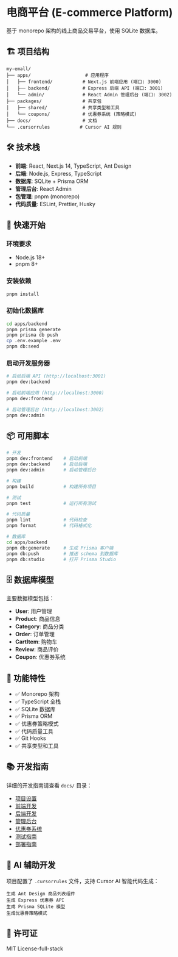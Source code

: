 # 电商平台 (E-commerce Platform)

基于 monorepo 架构的线上商品交易平台，使用 SQLite 数据库。

## 🏗️ 项目结构

```
my-emall/
├── apps/                    # 应用程序
│   ├── frontend/           # Next.js 前端应用 (端口: 3000)
│   ├── backend/            # Express 后端 API (端口: 3001)
│   └── admin/              # React Admin 管理后台 (端口: 3002)
├── packages/               # 共享包
│   ├── shared/             # 共享类型和工具
│   └── coupons/            # 优惠券系统 (策略模式)
├── docs/                   # 文档
└── .cursorrules           # Cursor AI 规则
```

## 🛠️ 技术栈

- **前端**: React, Next.js 14, TypeScript, Ant Design
- **后端**: Node.js, Express, TypeScript
- **数据库**: SQLite + Prisma ORM
- **管理后台**: React Admin
- **包管理**: pnpm (monorepo)
- **代码质量**: ESLint, Prettier, Husky

## 🚀 快速开始

### 环境要求

- Node.js 18+
- pnpm 8+

### 安装依赖

```bash
pnpm install
```

### 初始化数据库

```bash
cd apps/backend
pnpm prisma generate
pnpm prisma db push
cp .env.example .env
pnpm db:seed
```

### 启动开发服务器

```bash
# 启动后端 API (http://localhost:3001)
pnpm dev:backend

# 启动前端应用 (http://localhost:3000)
pnpm dev:frontend

# 启动管理后台 (http://localhost:3002)
pnpm dev:admin
```

## 📦 可用脚本

```bash
# 开发
pnpm dev:frontend    # 启动前端
pnpm dev:backend     # 启动后端
pnpm dev:admin       # 启动管理后台

# 构建
pnpm build           # 构建所有项目

# 测试
pnpm test            # 运行所有测试

# 代码质量
pnpm lint            # 代码检查
pnpm format          # 代码格式化

# 数据库
cd apps/backend
pnpm db:generate     # 生成 Prisma 客户端
pnpm db:push         # 推送 schema 到数据库
pnpm db:studio       # 打开 Prisma Studio
```

## 🗄️ 数据库模型

主要数据模型包括：

- **User**: 用户管理
- **Product**: 商品信息
- **Category**: 商品分类
- **Order**: 订单管理
- **CartItem**: 购物车
- **Review**: 商品评价
- **Coupon**: 优惠券系统

## 🎯 功能特性

- ✅ Monorepo 架构
- ✅ TypeScript 全栈
- ✅ SQLite 数据库
- ✅ Prisma ORM
- ✅ 优惠券策略模式
- ✅ 代码质量工具
- ✅ Git Hooks
- ✅ 共享类型和工具

## 📚 开发指南

详细的开发指南请查看 `docs/` 目录：

- [项目设置](docs/setup.markdown)
- [前端开发](docs/frontend.markdown)
- [后端开发](docs/backend.markdown)
- [管理后台](docs/admin.markdown)
- [优惠券系统](docs/coupons.markdown)
- [测试指南](docs/testing.markdown)
- [部署指南](docs/deployment.markdown)

## 🤖 AI 辅助开发

项目配置了 `.cursorrules` 文件，支持 Cursor AI 智能代码生成：

```
生成 Ant Design 商品列表组件
生成 Express 优惠券 API
生成 Prisma SQLite 模型
生成优惠券策略模式
```

## 📄 许可证

MIT License-full-stack
